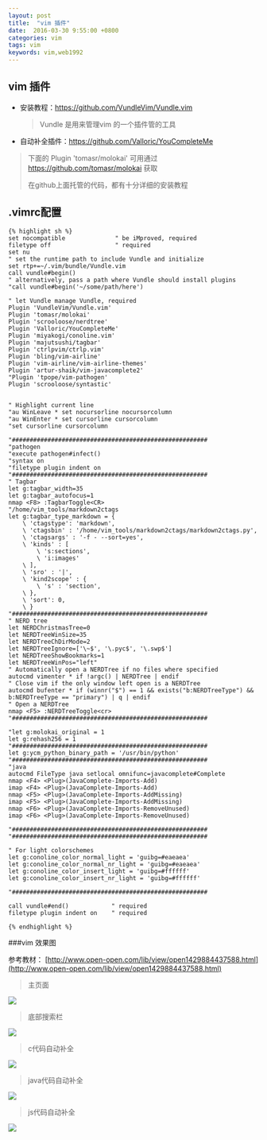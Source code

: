 ```yaml
---
layout: post
title:  "vim 插件"
date:  2016-03-30 9:55:00 +0800
categories: vim
tags: vim
keywords: vim,web1992
---
```


vim 插件
---


- 安装教程：https://github.com/VundleVim/Vundle.vim
	>Vundle 是用来管理vim 的一个插件管的工具
	
- 自动补全插件：https://github.com/Valloric/YouCompleteMe
	
<!--more-->
>下面的 Plugin 'tomasr/molokai' 可用通过 https://github.com/tomasr/molokai 获取
>
>在github上面托管的代码，都有十分详细的安装教程
>

.vimrc配置
---
	{% highlight sh %}
	set nocompatible              " be iMproved, required
	filetype off                  " required
	set nu
	" set the runtime path to include Vundle and initialize
	set rtp+=~/.vim/bundle/Vundle.vim
	call vundle#begin()
	" alternatively, pass a path where Vundle should install plugins
	"call vundle#begin('~/some/path/here')

	" let Vundle manage Vundle, required
	Plugin 'VundleVim/Vundle.vim'
	Plugin 'tomasr/molokai'
	Plugin 'scrooloose/nerdtree'
	Plugin 'Valloric/YouCompleteMe'
	Plugin 'miyakogi/conoline.vim'
	Plugin 'majutsushi/tagbar'
	Plugin 'ctrlpvim/ctrlp.vim'
	Plugin 'bling/vim-airline'
	Plugin 'vim-airline/vim-airline-themes'
	Plugin 'artur-shaik/vim-javacomplete2'
	"Plugin 'tpope/vim-pathogen'
	Plugin 'scrooloose/syntastic'


	" Highlight current line
	"au WinLeave * set nocursorline nocursorcolumn
	"au WinEnter * set cursorline cursorcolumn
	"set cursorline cursorcolumn

	"#######################################################
	"pathogen
	"execute pathogen#infect()
	"syntax on
	"filetype plugin indent on
	"#######################################################
	" Tagbar
	let g:tagbar_width=35
	let g:tagbar_autofocus=1
	nmap <F8> :TagbarToggle<CR>
	"/home/vim_tools/markdown2ctags
	let g:tagbar_type_markdown = {
		\ 'ctagstype': 'markdown',
		\ 'ctagsbin' : '/home/vim_tools/markdown2ctags/markdown2ctags.py',
		\ 'ctagsargs' : '-f - --sort=yes',
		\ 'kinds' : [
			\ 's:sections',
			\ 'i:images'
		\ ],
		\ 'sro' : '|',
		\ 'kind2scope' : {
			\ 's' : 'section',
		\ },
		\ 'sort': 0,
		\ }
	"#######################################################
	" NERD tree
	let NERDChristmasTree=0
	let NERDTreeWinSize=35
	let NERDTreeChDirMode=2
	let NERDTreeIgnore=['\~$', '\.pyc$', '\.swp$']
	let NERDTreeShowBookmarks=1
	let NERDTreeWinPos="left"
	" Automatically open a NERDTree if no files where specified
	autocmd vimenter * if !argc() | NERDTree | endif
	" Close vim if the only window left open is a NERDTree
	autocmd bufenter * if (winnr("$") == 1 && exists("b:NERDTreeType") && b:NERDTreeType == "primary") | q | endif
	" Open a NERDTree
	nmap <F5> :NERDTreeToggle<cr>
	"#######################################################

	"let g:molokai_original = 1
	let g:rehash256 = 1
	"#######################################################
	let g:ycm_python_binary_path = '/usr/bin/python'
	"#######################################################
	"java
	autocmd FileType java setlocal omnifunc=javacomplete#Complete
	nmap <F4> <Plug>(JavaComplete-Imports-Add)
	imap <F4> <Plug>(JavaComplete-Imports-Add)
	nmap <F5> <Plug>(JavaComplete-Imports-AddMissing)
	imap <F5> <Plug>(JavaComplete-Imports-AddMissing)
	nmap <F6> <Plug>(JavaComplete-Imports-RemoveUnused)
	imap <F6> <Plug>(JavaComplete-Imports-RemoveUnused)

	"#######################################################
	"#######################################################

	" For light colorschemes
	let g:conoline_color_normal_light = 'guibg=#eaeaea'
	let g:conoline_color_normal_nr_light = 'guibg=#eaeaea'
	let g:conoline_color_insert_light = 'guibg=#ffffff'
	let g:conoline_color_insert_nr_light = 'guibg=#ffffff'

	"#######################################################

	call vundle#end()            " required
	filetype plugin indent on    " required

	{% endhighlight %}

###vim 效果图

参考教材：
[http://www.open-open.com/lib/view/open1429884437588.html](http://www.open-open.com/lib/view/open1429884437588.html)

> 主页面
>

![](http://i.imgur.com/4JljPIN.png)

> 底部搜索栏
>

![](http://i.imgur.com/5qcvHYj.png)

>c代码自动补全
>

![](http://i.imgur.com/P9irbOV.png)

>java代码自动补全
>

![](http://i.imgur.com/YISgktP.png)


>js代码自动补全
>
![](http://i.imgur.com/FYgakKe.png)
